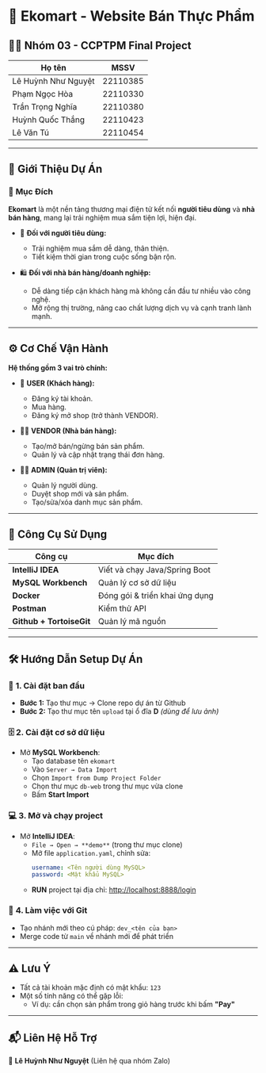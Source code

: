 # 🛒 **Ekomart - Website Bán Thực Phẩm**

## 👨‍💻 **Nhóm 03 - CCPTPM Final Project**

| Họ tên              | MSSV     |
| ------------------- | -------- |
| Lê Huỳnh Như Nguyệt | 22110385 |
| Phạm Ngọc Hòa       | 22110330 |
| Trần Trọng Nghĩa    | 22110380 |
| Huỳnh Quốc Thắng    | 22110423 |
| Lê Văn Tú           | 22110454 |

---

## 📌 **Giới Thiệu Dự Án**

### 🎯 **Mục Đích**

**Ekomart** là một nền tảng thương mại điện tử kết nối **người tiêu dùng** và **nhà bán hàng**, mang lại trải nghiệm mua sắm tiện lợi, hiện đại.

- 👥 **Đối với người tiêu dùng:**

  - Trải nghiệm mua sắm dễ dàng, thân thiện.
  - Tiết kiệm thời gian trong cuộc sống bận rộn.

- 🛍️ **Đối với nhà bán hàng/doanh nghiệp:**
  - Dễ dàng tiếp cận khách hàng mà không cần đầu tư nhiều vào công nghệ.
  - Mở rộng thị trường, nâng cao chất lượng dịch vụ và cạnh tranh lành mạnh.

---

## ⚙️ **Cơ Chế Vận Hành**

**Hệ thống gồm 3 vai trò chính:**

- 👤 **USER (Khách hàng):**

  - Đăng ký tài khoản.
  - Mua hàng.
  - Đăng ký mở shop (trở thành VENDOR).

- 🧑‍💼 **VENDOR (Nhà bán hàng):**

  - Tạo/mở bán/ngừng bán sản phẩm.
  - Quản lý và cập nhật trạng thái đơn hàng.

- 👨‍💻 **ADMIN (Quản trị viên):**
  - Quản lý người dùng.
  - Duyệt shop mới và sản phẩm.
  - Tạo/sửa/xóa danh mục sản phẩm.

---

## 🧰 **Công Cụ Sử Dụng**

| Công cụ                  | Mục đích                        |
| ------------------------ | ------------------------------- |
| **IntelliJ IDEA**        | Viết và chạy Java/Spring Boot   |
| **MySQL Workbench**      | Quản lý cơ sở dữ liệu           |
| **Docker**               | Đóng gói & triển khai ứng dụng  |
| **Postman**              | Kiểm thử API                    |
| **Github + TortoiseGit** | Quản lý mã nguồn                |

---

## 🛠️ **Hướng Dẫn Setup Dự Án**

### 🔧 **1. Cài đặt ban đầu**

- **Bước 1:** Tạo thư mục → Clone repo dự án từ Github
- **Bước 2:** Tạo thư mục tên `upload` tại ổ đĩa **D** _(dùng để lưu ảnh)_

### 🗄️ **2. Cài đặt cơ sở dữ liệu**

- Mở **MySQL Workbench**:
  - Tạo database tên `ekomart`
  - Vào `Server → Data Import`
  - Chọn `Import from Dump Project Folder`
  - Chọn thư mục `db-web` trong thư mục vừa clone
  - Bấm **Start Import**

### 💻 **3. Mở và chạy project**

- Mở **IntelliJ IDEA**:
  - `File → Open → **demo**` (trong thư mục clone)
  - Mở file `application.yaml`, chỉnh sửa:
    ```yaml
    username: <Tên người dùng MySQL>
    password: <Mật khẩu MySQL>
    ```
  - **RUN** project tại địa chỉ: [http://localhost:8888/login](http://localhost:8888/login)

### 🌿 **4. Làm việc với Git**

- Tạo nhánh mới theo cú pháp: `dev_<tên của bạn>`
- Merge code từ `main` về nhánh mới để phát triển

---

## ⚠️ **Lưu Ý**

- Tất cả tài khoản mặc định có mật khẩu: `123`
- Một số tính năng có thể gặp lỗi:
  - Ví dụ: cần chọn sản phẩm trong giỏ hàng trước khi bấm **"Pay"**

---

## 📬 **Liên Hệ Hỗ Trợ**

📱 **Lê Huỳnh Như Nguyệt** (Liên hệ qua nhóm Zalo)
